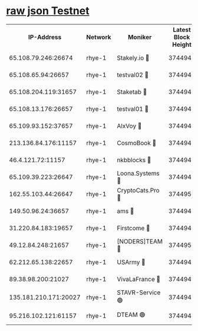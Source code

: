 
[raw json Testnet](https://rpc-check.quickt.stavr.tech/quickt/rpc-quickt-result.json)
=


<table><tr><th>IP-Address</th><th>Network</th><th>Moniker</th><th>Latest Block Height</th><th>Earliest Block Height</th><th>Catching Up</th><th>Tx Index</th><th>Voting Power</th><th>Scan Time</th></tr><tr><td>65.108.79.246:26674</td><td>rhye-1</td><td>Stakely.io 🔴</td><td>3744944</td><td>1</td><td>False</td><td>on</td><td>10</td><td>2023-12-23T12:17:20.331035599UTC</td></tr><tr><td>65.108.65.94:26657</td><td>rhye-1</td><td>testval02 🔴</td><td>3744944</td><td>1</td><td>False</td><td>on</td><td>5002050</td><td>2023-12-23T12:17:21.022158027UTC</td></tr><tr><td>65.108.204.119:31657</td><td>rhye-1</td><td>Staketab 🔴</td><td>3744945</td><td>1</td><td>False</td><td>on</td><td>9900</td><td>2023-12-23T12:17:23.880125337UTC</td></tr><tr><td>65.108.13.176:26657</td><td>rhye-1</td><td>testval01 🔴</td><td>3744945</td><td>1</td><td>False</td><td>on</td><td>9582010</td><td>2023-12-23T12:17:24.346623317UTC</td></tr><tr><td>65.109.93.152:37657</td><td>rhye-1</td><td>AlxVoy 🔴</td><td>3744943</td><td>433101</td><td>False</td><td>on</td><td>92921</td><td>2023-12-23T12:17:15.303371036UTC</td></tr><tr><td>213.136.84.176:11157</td><td>rhye-1</td><td>CosmoBook 🔴</td><td>3744949</td><td>1674001</td><td>False</td><td>off</td><td>1528057</td><td>2023-12-23T12:17:50.297844850UTC</td></tr><tr><td>46.4.121.72:11157</td><td>rhye-1</td><td>nkbblocks 🔴</td><td>3744942</td><td>1781001</td><td>False</td><td>on</td><td>81901</td><td>2023-12-23T12:17:08.211604988UTC</td></tr><tr><td>65.109.39.223:26647</td><td>rhye-1</td><td>Loona.Systems 🔴</td><td>3744945</td><td>3287001</td><td>False</td><td>off</td><td>9949</td><td>2023-12-23T12:17:23.512981544UTC</td></tr><tr><td>162.55.103.44:26647</td><td>rhye-1</td><td>CryptoCats.Pro 🔴</td><td>3744950</td><td>3287001</td><td>False</td><td>off</td><td>9999</td><td>2023-12-23T12:17:54.993051846UTC</td></tr><tr><td>149.50.96.24:36657</td><td>rhye-1</td><td>ams 🔴</td><td>3744948</td><td>3355501</td><td>False</td><td>on</td><td>10895</td><td>2023-12-23T12:17:41.717311899UTC</td></tr><tr><td>31.220.84.183:19657</td><td>rhye-1</td><td>Firstcome 🔴</td><td>3744943</td><td>3395933</td><td>False</td><td>off</td><td>732206</td><td>2023-12-23T12:17:17.904725767UTC</td></tr><tr><td>49.12.84.248:21657</td><td>rhye-1</td><td>[NODERS]TEAM 🔴</td><td>3744950</td><td>3550632</td><td>False</td><td>on</td><td>59990</td><td>2023-12-23T12:17:52.708397302UTC</td></tr><tr><td>62.212.65.138:22657</td><td>rhye-1</td><td>USArmy 🔴</td><td>3744943</td><td>3621001</td><td>False</td><td>on</td><td>7920</td><td>2023-12-23T12:17:17.616310731UTC</td></tr><tr><td>89.38.98.200:21027</td><td>rhye-1</td><td>VivaLaFrance 🔴</td><td>3744943</td><td>3724501</td><td>False</td><td>off</td><td>10000</td><td>2023-12-23T12:17:12.781211325UTC</td></tr><tr><td>135.181.210.171:20027</td><td>rhye-1</td><td>STAVR-Service 🟢</td><td>3744947</td><td>3741001</td><td>False</td><td>on</td><td>0</td><td>2023-12-23T12:17:35.023995600UTC</td></tr><tr><td>95.216.102.121:61157</td><td>rhye-1</td><td>DTEAM 🟢</td><td>3744944</td><td>3742501</td><td>False</td><td>on</td><td>0</td><td>2023-12-23T12:17:20.688894991UTC</td></tr></table>